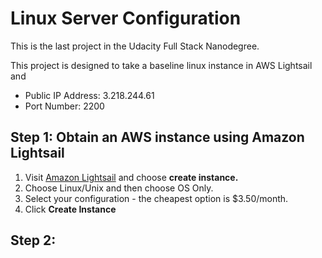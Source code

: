 # Linux Server Configuration

This is the last project in the Udacity Full Stack Nanodegree. 

This project is designed to take a baseline linux instance in AWS Lightsail and 

* Public IP Address: 3.218.244.61
* Port Number: 2200

## Step 1: Obtain an AWS instance using Amazon Lightsail 

1. Visit [Amazon Lightsail](lightsail.aws.amazon.com) and choose **create instance.**
2. Choose Linux/Unix and then choose OS Only.
3. Select your configuration - the cheapest option is $3.50/month.
4. Click **Create Instance**

## Step 2: 
